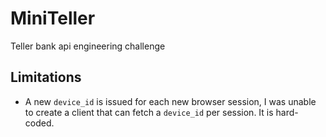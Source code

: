 # MiniTeller

Teller bank api engineering challenge

## Limitations
- A new `device_id` is issued for each new browser session, I was unable
to create a client that can fetch a `device_id` per session. It is hard-coded.